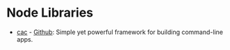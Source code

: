 # Node Libraries

- [cac](./packages/001.cac/index.md) - [Github](https://github.com/cacjs/cachttps://github.com/cacjs/cac): Simple yet powerful framework for building command-line apps.
<!-- need inject start -->
<!-- need inject end -->
